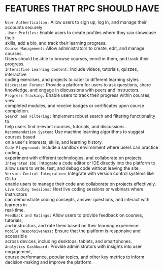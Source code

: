 # FEATURES THAT RPC SHOULD HAVE

`User Authentication:` Allow users to sign up, log in, and manage their accounts securely <br>.
`User Profiles:` Enable users to create profiles where they can showcase their<br> skills, add a bio, and track their learning progress.<br>
`Course Management:` Allow administrators to create, edit, and manage courses. <br>Users should be able to browse courses, enroll in them, and track their progress.<br>
`Interactive Learning Content:` Include videos, tutorials, quizzes, interactive<br> coding exercises, and projects to cater to different learning styles.<br>
`Discussion Forums:` Provide a platform for users to ask questions, share <br>knowledge, and engage in discussions with peers and instructors.<br>
`Progress Tracking:` Enable users to track their progress within courses, view <br>completed modules, and receive badges or certificates upon course completion.<br>
`Search and Filtering:` Implement robust search and filtering functionality to <br>help users find relevant courses, tutorials, and discussions.<br>
`Recommendation System:` Use machine learning algorithms to suggest courses based<br> on a user's interests, skills, and learning history.<br>
`Code Playground:` Include a sandbox environment where users can practice coding,<br> experiment with different technologies, and collaborate on projects.<br>
`Integrated IDE:` Integrate a code editor or IDE directly into the platform to <br>allow users to write, test, and debug code without leaving the site.<br>
`Version Control Integration:` Integrate with version control systems like Git to<br> enable users to manage their code and collaborate on projects effectively.<br>
`Live Coding Sessions:` Host live coding sessions or webinars where instructors<br> can demonstrate coding concepts, answer questions, and interact with learners in<br> real-time.<br>
`Feedback and Ratings:` Allow users to provide feedback on courses, tutorials,<br> and instructors, and rate them based on their learning experience.<br>
`Mobile Responsiveness:` Ensure that the platform is responsive and accessible<br> across devices, including desktops, tablets, and smartphones.<br>
`Analytics Dashboard:` Provide administrators with insights into user engagement,<br> course performance, popular topics, and other key metrics to inform <br>decision-making and improve the platform.

